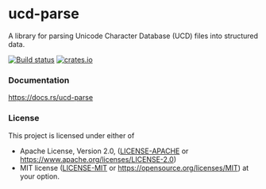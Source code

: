 ucd-parse
=========
A library for parsing Unicode Character Database (UCD) files into structured
data.

[![Build status](https://github.com/BurntSushi/ucd-generate/workflows/ci/badge.svg)](https://github.com/BurntSushi/ucd-generate/actions)
[![crates.io](https://img.shields.io/crates/v/ucd-parse.svg)](https://crates.io/crates/ucd-parse)


### Documentation

https://docs.rs/ucd-parse


### License

This project is licensed under either of
 * Apache License, Version 2.0, ([LICENSE-APACHE](LICENSE-APACHE) or
   https://www.apache.org/licenses/LICENSE-2.0)
 * MIT license ([LICENSE-MIT](LICENSE-MIT) or
   https://opensource.org/licenses/MIT)
at your option.
